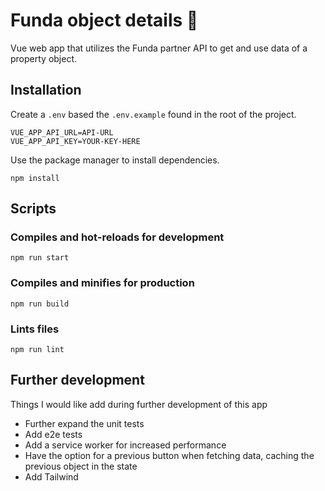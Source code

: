 # Funda object details 🏡

Vue web app that utilizes the Funda partner API to get and use data of a property object.


## Installation
Create a `.env` based the `.env.example` found in the root of the project.

```
VUE_APP_API_URL=API-URL
VUE_APP_API_KEY=YOUR-KEY-HERE
```

Use the package manager to install dependencies.

```
npm install
```
## Scripts

### Compiles and hot-reloads for development
```
npm run start
```

### Compiles and minifies for production
```
npm run build
```

### Lints files
```
npm run lint
```

## Further development

Things I would like add during further development of this app
* Further expand the unit tests
* Add e2e tests
* Add a service worker for increased performance
* Have the option for a previous button when fetching data, caching the previous object in the state
* Add Tailwind